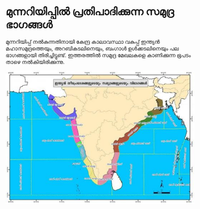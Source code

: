 # മുന്നറിയിപ്പില്‍ പ്രതിപാദിക്കുന്ന സമുദ്ര ഭാഗങ്ങള്‍

 മുന്നറിയിപ്പ് നല്‍കുന്നതിനായി കേന്ദ്ര കാലാവസ്ഥാ വകുപ്പ് ഇന്ത്യന്‍ മഹാസമുദ്രത്തെയും, അറബികടലിനെയും, ബംഗാള്‍ ഉള്‍ക്കടലിനെയും പല ഭാഗങ്ങളായി തിരിച്ചിട്ടുണ്ട്. ഇത്തരത്തില്‍ സമുദ്ര മേഖലകളെ കാണിക്കുന്ന ഭൂപടം താഴെ നല്‍കിയിരിക്കുന്നു. 

![](../../.gitbook/assets/image.png)

